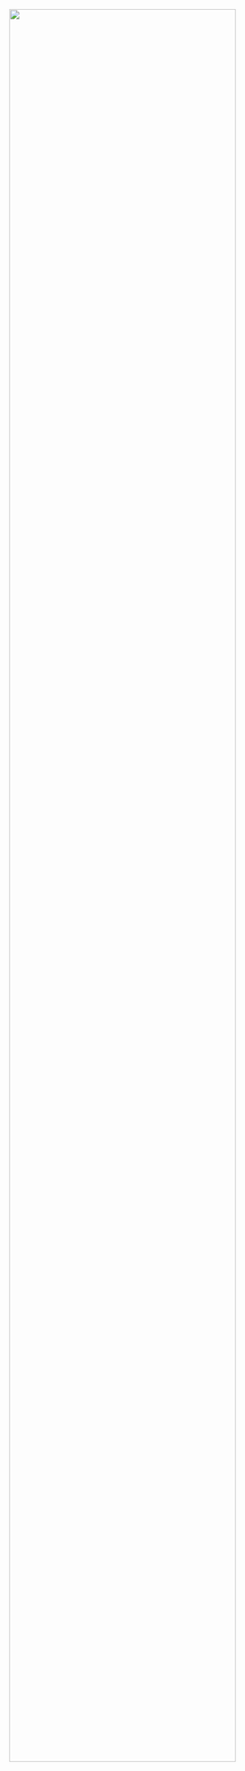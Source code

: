 <br />
<br />
<p align="middle">
  <img src="https://user-images.githubusercontent.com/80776262/169536022-e71f9b7c-e608-4da1-913a-822c761ca477.png" width="90%" />
</p>
<br />
<br />
